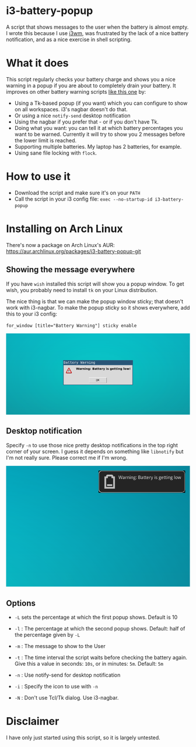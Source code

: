 # i3-battery-popup
A script that shows messages to the user when the battery is almost empty. I wrote this because I use [i3wm](http://i3wm.org/), was frustrated by the lack of a nice battery notification, and as a nice exercise in shell scripting.

# What it does
This script regularly checks your battery charge and shows you a nice warning in a popup if you are about to completely drain your battery. It improves on other battery warning scripts [like this one](https://github.com/stagnation/i3-battery-warning) by:

- Using a Tk-based popup (if you want) which you can configure to show on all workspaces. i3's nagbar doesn't do that.
- Or using a nice `notify-send` desktop notification
- Using the nagbar if you prefer that - or if you don't have Tk.
- Doing what you want: you can tell it at which battery percentages you want to be warned. Currently it will try to show you 2 messages before the lower limit is reached.
- Supporting multiple batteries. My laptop has 2 batteries, for example.
- Using sane file locking with `flock`.

# How to use it

- Download the script and make sure it's on your `PATH`
- Call the script in your i3 config file: `exec --no-startup-id i3-battery-popup`

# Installing on Arch Linux
There's now a package on Arch Linux's AUR: https://aur.archlinux.org/packages/i3-battery-popup-git

## Showing the message everywhere

If you have `wish` installed this script will show you a popup window. To get wish, you probably need to install `tk` on your Linux distribution.

The nice thing is that we can make the popup window sticky; that doesn't work with i3-nagbar. To make the popup sticky so it shows everywhere, add this to your i3 config:

`for_window [title="Battery Warning"] sticky enable`

![screenshot](screenshot.png)

## Desktop notification

Specify `-n` to use those nice pretty desktop notifications in the top right corner of your screen. I guess it depends on something like `libnotify` but I'm not really sure. Please correct me if I'm wrong.

![screenshot 2](screenshot2.png)

## Options

- `-L` sets the percentage at which the first popup shows. Default is 10
- `-l` : The percentage at which the second popup shows. Default: half of the percentage given by `-L`

- `-m` : The message to show to the User

- `-t` : The time interval the script waits before checking the battery again.
      Give this a value in seconds: `10s`, or in minutes: `5m`.
      Default: `5m`

- `-n` : Use notify-send for desktop notification

- `-i` : Specify the icon to use with `-n`

- `-N` : Don't use Tcl/Tk dialog. Use i3-nagbar.


# Disclaimer

I have only just started using this script, so it is largely untested.
